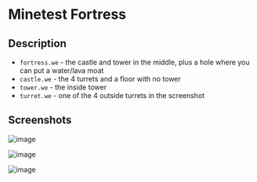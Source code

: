 # Minetest Fortress

## Description

* `fortress.we` - the castle and tower in the middle, plus a hole where you can put a water/lava moat
* `castle.we` - the 4 turrets and a floor with no tower
* `tower.we` - the inside tower
* `turret.we` - one of the 4 outside turrets in the screenshot

## Screenshots

![image](https://cloud.githubusercontent.com/assets/51875/26444480/bda718f0-417b-11e7-9194-d3b928ced603.png)

![image](https://cloud.githubusercontent.com/assets/51875/26444482/c188b460-417b-11e7-9f69-ce8597c6ca49.png)

![image](https://cloud.githubusercontent.com/assets/51875/26444485/c45d6834-417b-11e7-81b0-5fd12f3ed51a.png)
